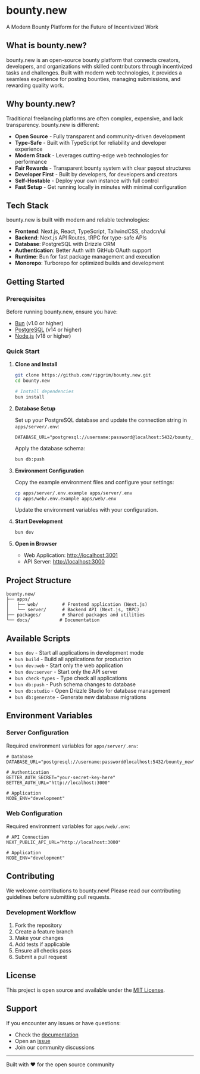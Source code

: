 # bounty.new

A Modern Bounty Platform for the Future of Incentivized Work

## What is bounty.new?

bounty.new is an open-source bounty platform that connects creators, developers, and organizations with skilled contributors through incentivized tasks and challenges. Built with modern web technologies, it provides a seamless experience for posting bounties, managing submissions, and rewarding quality work.

## Why bounty.new?

Traditional freelancing platforms are often complex, expensive, and lack transparency. bounty.new is different:

- **Open Source** - Fully transparent and community-driven development
- **Type-Safe** - Built with TypeScript for reliability and developer experience  
- **Modern Stack** - Leverages cutting-edge web technologies for performance
- **Fair Rewards** - Transparent bounty system with clear payout structures
- **Developer First** - Built by developers, for developers and creators
- **Self-Hostable** - Deploy your own instance with full control
- **Fast Setup** - Get running locally in minutes with minimal configuration

## Tech Stack

bounty.new is built with modern and reliable technologies:

- **Frontend**: Next.js, React, TypeScript, TailwindCSS, shadcn/ui
- **Backend**: Next.js API Routes, tRPC for type-safe APIs
- **Database**: PostgreSQL with Drizzle ORM
- **Authentication**: Better Auth with GitHub OAuth support
- **Runtime**: Bun for fast package management and execution
- **Monorepo**: Turborepo for optimized builds and development

## Getting Started

### Prerequisites

Before running bounty.new, ensure you have:

- [Bun](https://bun.sh) (v1.0 or higher)
- [PostgreSQL](https://postgresql.org) (v14 or higher)
- [Node.js](https://nodejs.org) (v18 or higher)

### Quick Start

1. **Clone and Install**

   ```bash
   git clone https://github.com/ripgrim/bounty.new.git
   cd bounty.new
   
   # Install dependencies
   bun install
   ```

2. **Database Setup**

   Set up your PostgreSQL database and update the connection string in `apps/server/.env`:

   ```env
   DATABASE_URL="postgresql://username:password@localhost:5432/bounty_new"
   ```

   Apply the database schema:

   ```bash
   bun db:push
   ```

3. **Environment Configuration**

   Copy the example environment files and configure your settings:

   ```bash
   cp apps/server/.env.example apps/server/.env
   cp apps/web/.env.example apps/web/.env
   ```

   Update the environment variables with your configuration.

4. **Start Development**

   ```bash
   bun dev
   ```

5. **Open in Browser**

   - Web Application: [http://localhost:3001](http://localhost:3001)
   - API Server: [http://localhost:3000](http://localhost:3000)

## Project Structure

```
bounty.new/
├── apps/
│   ├── web/         # Frontend application (Next.js)
│   └── server/      # Backend API (Next.js, tRPC)
├── packages/        # Shared packages and utilities
└── docs/           # Documentation
```

## Available Scripts

- `bun dev` - Start all applications in development mode
- `bun build` - Build all applications for production
- `bun dev:web` - Start only the web application
- `bun dev:server` - Start only the API server
- `bun check-types` - Type check all applications
- `bun db:push` - Push schema changes to database
- `bun db:studio` - Open Drizzle Studio for database management
- `bun db:generate` - Generate new database migrations

## Environment Variables

### Server Configuration

Required environment variables for `apps/server/.env`:

```env
# Database
DATABASE_URL="postgresql://username:password@localhost:5432/bounty_new"

# Authentication
BETTER_AUTH_SECRET="your-secret-key-here"
BETTER_AUTH_URL="http://localhost:3000"

# Application
NODE_ENV="development"
```

### Web Configuration

Required environment variables for `apps/web/.env`:

```env
# API Connection
NEXT_PUBLIC_API_URL="http://localhost:3000"

# Application
NODE_ENV="development"
```

## Contributing

We welcome contributions to bounty.new! Please read our contributing guidelines before submitting pull requests.

### Development Workflow

1. Fork the repository
2. Create a feature branch
3. Make your changes
4. Add tests if applicable
5. Ensure all checks pass
6. Submit a pull request

## License

This project is open source and available under the [MIT License](LICENSE).

## Support

If you encounter any issues or have questions:

- Check the [documentation](docs/)
- Open an [issue](https://github.com/ripgrim/bounty.new/issues)
- Join our community discussions

---

Built with ❤️ for the open source community
